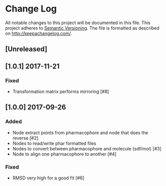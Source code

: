 # Change Log
All notable changes to this project will be documented in this file.
This project adheres to [Semantic Versioning](http://semver.org/).
The file is formatted as described on http://keepachangelog.com/.

## [Unreleased]

## [1.0.1] 2017-11-21

### Fixed

- Transformation matrix performs mirroring [#8]

## [1.0.0] 2017-09-26

### Added

- Node extract points from pharmacophore and node that does the reverse [#2]
- Nodes to read/write phar formatted files
- Nodes to convert between pharmacophore and molecule (sdf/mol) [#3]
- Node to align one pharmacophore to another [#4]

### Fixed

- RMSD very high for a good fit [#6]
